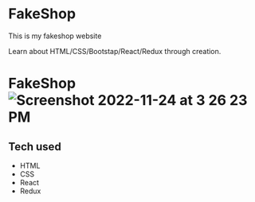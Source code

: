 # FakeShop
This is my fakeshop website

Learn about HTML/CSS/Bootstap/React/Redux through creation.
# FakeShop![Screenshot 2022-11-24 at 3 26 23 PM](https://user-images.githubusercontent.com/111345784/203754128-e006f1ca-d172-40b5-8a13-147d36ff572b.png)

## Tech used
* HTML
* CSS
* React
* Redux
